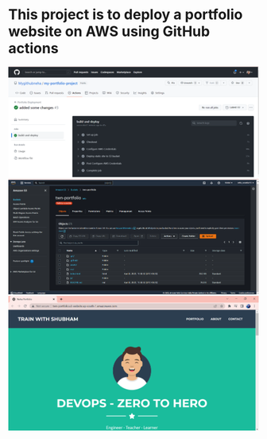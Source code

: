 # This project is to deploy a portfolio website on AWS using GitHub actions
![](images/img-1.PNG)
![](images/s3-bucket-stores.PNG)
![](images/final-portfolio-site.PNG)